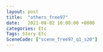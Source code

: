 ```yaml
---
layout: post
title:  "others_free97"
date:   2021-08-02 10:00:00 +0000
categories: Etc
Tags: Story Etc
SceneCode: ["scene_free97_q1_s20"]
---
```

